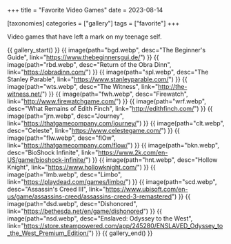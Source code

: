 +++
title = "Favorite Video Games"
date = 2023-08-14

[taxonomies]
categories = ["gallery"]
tags = ["favorite"]
+++

Video games that have left a mark on my teenage self.

<!-- more -->

{{ gallery_start() }}
{{ image(path="bgd.webp", desc="The Beginner's Guide", link="https://www.thebeginnersgui.de/") }}
{{ image(path="rbd.webp", desc="Return of the Obra Dinn", link="https://obradinn.com/") }}
{{ image(path="spl.webp", desc="The Stanley Parable", link="https://www.stanleyparable.com/") }}
{{ image(path="wts.webp", desc="The Witness", link="http://the-witness.net/") }}
{{ image(path="fwh.webp", desc="Firewatch", link="http://www.firewatchgame.com/") }}
{{ image(path="wrf.webp", desc="What Remains of Edith Finch", link="http://edithfinch.com/") }}
{{ image(path="jrn.webp", desc="Journey", link="https://thatgamecompany.com/journey/") }}
{{ image(path="clt.webp", desc="Celeste", link="https://www.celestegame.com/") }}
{{ image(path="flw.webp", desc="flOw", link="https://thatgamecompany.com/flow/") }}
{{ image(path="bkn.webp", desc="BioShock Infinite", link="https://www.2k.com/en-US/game/bioshock-infinite/") }}
{{ image(path="hnt.webp", desc="Hollow Knight", link="https://www.hollowknight.com/") }}
{{ image(path="lmb.webp", desc="Limbo", link="https://playdead.com/games/limbo/") }}
{{ image(path="scd.webp", desc="Assassin's Creed III", link="https://www.ubisoft.com/en-us/game/assassins-creed/assassins-creed-3-remastered") }}
{{ image(path="dsd.webp", desc="Dishonored", link="https://bethesda.net/en/game/dishonored") }}
{{ image(path="nsd.webp", desc="Enslaved: Odyssey to the West", link="https://store.steampowered.com/app/245280/ENSLAVED_Odyssey_to_the_West_Premium_Edition/") }}
{{ gallery_end() }}
